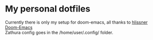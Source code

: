 # My personal dotfiles

Currently there is only my setup for doom-emacs, all thanks to [hlissner Doom-Emacs](https://github.com/hlissner/doom-emacs)<br/>
Zathura config goes in the /home/user/.config/ folder.
